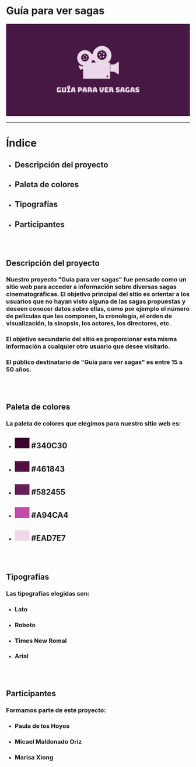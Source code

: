 # Guía para ver sagas

<img src="banner-logo.png" alt="Logo Guía para ver sagas">

***

# Índice

* ## Descripción del proyecto
* ## Paleta de colores
* ## Tipografías
* ## Participantes

<br>
<br>

## Descripción del proyecto


### Nuestro proyecto "Guía para ver sagas" fue pensado como un sitio web para acceder a información sobre diversas sagas cinematográficas. El objetivo principal del sitio es orientar a los usuarios que no hayan visto alguna de las sagas propuestas y deseen conocer datos sobre ellas, como por ejemplo el número de películas que las componen, la cronología, el orden de visualización, la sinopsis, los actores, los directores, etc. 
### El objetivo secundario del sitio es proporcionar esta misma información a cualquier otro usuario que desee visitarlo.
### El público destinatario de "Guía para ver sagas" es entre 15 a 50 años.

<br>
<br>

## Paleta de colores

### La paleta de colores que elegimos para nuestro sitio web es:
* ## <img src="340C30.png" width="40" heigth="40"> #340C30
* ## <img src="461843.png" width="40" heigth="40"> #461843
* ## <img src="582455.png" width="40" heigth="40"> #582455
* ## <img src="A94CA4.png" width="40" heigth="40"> #A94CA4
* ## <img src="EAD7E7.png" width="40" heigth="40"> #EAD7E7

<br>
<br>

## Tipografías

### Las tipografías elegidas son:
* ### Lato
* ### Roboto
* ### Times New Romal
* ### Arial

<br>
<br>

## Participantes

### Formamos parte de este proyecto:
* ### Paula de los Hoyos
* ### Micael Maldonado Oriz
* ### Marisa Xiong
<br>
<br>
<br>
